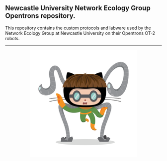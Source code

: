 ## Newcastle University Network Ecology Group Opentrons repository.

This repository contains the custom protocols and labware used by the Network Ecology Group at Newcastle University on their Opentrons OT-2 robots.
***
<p align="center">
<img src="https://github.com/NewcastleUni-NetworkEcologyGroup/Opentrons/blob/master/images/droctocat.png">
</p>